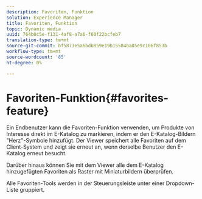 ```yaml
---
description: Favoriten, Funktion
solution: Experience Manager
title: Favoriten, Funktion
topic: Dynamic media
uuid: 764b0c5e-f131-4af8-a7a6-f60f22bcfeb7
translation-type: tm+mt
source-git-commit: bf5873e5a6bdb859e19b15584ba85e9c106f853b
workflow-type: tm+mt
source-wordcount: '85'
ht-degree: 0%

---
```



# Favoriten-Funktion{#favorites-feature}

Ein Endbenutzer kann die Favoriten-Funktion verwenden, um Produkte von Interesse direkt im E-Katalog zu markieren, indem er den E-Katalog-Bildern &quot;Herz&quot;-Symbole hinzufügt. Der Viewer speichert alle Favoriten auf dem Client-System und zeigt sie erneut an, wenn derselbe Benutzer den E-Katalog erneut besucht.

Darüber hinaus können Sie mit dem Viewer alle dem E-Katalog hinzugefügten Favoriten als Raster mit Miniaturbildern überprüfen.

Alle Favoriten-Tools werden in der Steuerungsleiste unter einer Dropdown-Liste gruppiert.
